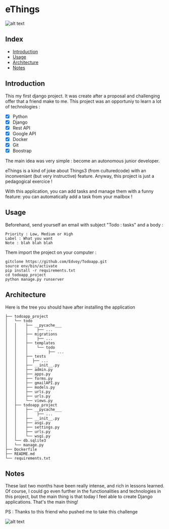 # eThings

![alt text](https://imgshare.io/images/2021/04/30/ethings0c7dda4491653f4a.png)


## Index
+ [Introduction](https://github.com/edvoy/Todoapp#introduction)
+ [Usage](https://github.com/edvoy/Todoapp#Usage)
+ [Architecture](https://github.com/edvoy/Todoapp#Architecture) 
+ [Notes](https://github.com/edvoy/Todoapp#Notes) 
## Introduction
This my first django project. It was create after a proposal and challenging offer that a friend make to me.
This project was an opportuniy to learn a lot of technologies :
- [x] Python
- [x] Django
- [x] Rest API
- [x] Google API
- [x] Docker
- [x] Git
- [x] Boostrap

The main idea was very simple : become an autonomous junior developer.

eThings is a kind of joke about Things3 (from culturedcode) with an inconveniant (but very instructive) feature. Anyway, this project is just a pedagogical exercice !

With this application, you can add tasks and manage them with a funny feature: you can automatically add a task from your mailbox !

## Usage
Beforehand, send yourself an email with subject "Todo : tasks" and a body :
```
Priority : Low, Medium or High
Label : What you want
Note : blah blah blah
```
Them import the project on your computer :

```
gitclone https://github.com/Edvoy/Todoapp.git
source env/bin/activate
pip install -r requirements.txt
cd todoapp_project
python manage.py runserver

```

## Architecture 

Here is the tree you should have after installing the application

```
├── todoapp_project
│   └── todo
│   │    ├── __pycache___
│   │    │    ├── ...
│   │    ├── migrations
│   │    │    ├── ...
│   │    ├── templates
│   │    │    └── todo
│   │    │         ├── ...
│   │    ├── tests
│   │    │  ├── ...
│   │    ├── __init__.py
│   │    ├── admin.py
│   │    ├── apps.py
│   │    ├── forms.py
│   │    ├── gmailAPI.py
│   │    ├── models.py
│   │    ├── urls.py
│   │    ├── urls.py
│   │    └── views.py
│   ├── todoapp_project
│   │    ├── __pycache___
│   │    │    ├── ...
│   │    ├── __init__.py
│   │    ├── asgi.py
│   │    ├── settings.py
│   │    ├── urls.py
│   │    └── wsgi.py
│   └── db.sqlite3
│   └── manage.py
├── Dockerfile
├── README.md
└── requirements.txt
```

## Notes
These last two months have been really intense, and rich in lessons learned.  Of course, I could go even further in the functionalities and technologies in this project, but the main thing is that today I feel able to create Django applications. That's the main thing!

PS : Thanks to this friend who pushed me to take this challenge

![alt text](https://imgshare.io/images/2021/04/30/thx.png)
